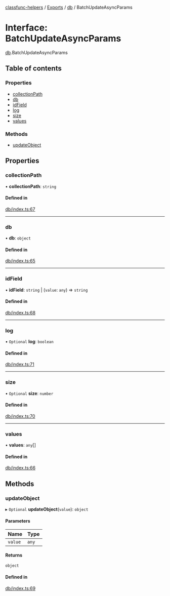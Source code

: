 [classfunc-helpers](../README.md) / [Exports](../modules.md) / [db](../modules/db.md) / BatchUpdateAsyncParams

# Interface: BatchUpdateAsyncParams

[db](../modules/db.md).BatchUpdateAsyncParams

## Table of contents

### Properties

- [collectionPath](db.BatchUpdateAsyncParams.md#collectionpath)
- [db](db.BatchUpdateAsyncParams.md#db)
- [idField](db.BatchUpdateAsyncParams.md#idfield)
- [log](db.BatchUpdateAsyncParams.md#log)
- [size](db.BatchUpdateAsyncParams.md#size)
- [values](db.BatchUpdateAsyncParams.md#values)

### Methods

- [updateObject](db.BatchUpdateAsyncParams.md#updateobject)

## Properties

### collectionPath

• **collectionPath**: `string`

#### Defined in

[db/index.ts:67](https://github.com/ClassFunc/classfunc-helpers/blob/2b780ad/db/index.ts#L67)

___

### db

• **db**: `object`

#### Defined in

[db/index.ts:65](https://github.com/ClassFunc/classfunc-helpers/blob/2b780ad/db/index.ts#L65)

___

### idField

• **idField**: `string` \| (`value`: `any`) => `string`

#### Defined in

[db/index.ts:68](https://github.com/ClassFunc/classfunc-helpers/blob/2b780ad/db/index.ts#L68)

___

### log

• `Optional` **log**: `boolean`

#### Defined in

[db/index.ts:71](https://github.com/ClassFunc/classfunc-helpers/blob/2b780ad/db/index.ts#L71)

___

### size

• `Optional` **size**: `number`

#### Defined in

[db/index.ts:70](https://github.com/ClassFunc/classfunc-helpers/blob/2b780ad/db/index.ts#L70)

___

### values

• **values**: `any`[]

#### Defined in

[db/index.ts:66](https://github.com/ClassFunc/classfunc-helpers/blob/2b780ad/db/index.ts#L66)

## Methods

### updateObject

▸ `Optional` **updateObject**(`value`): `object`

#### Parameters

| Name | Type |
| :------ | :------ |
| `value` | `any` |

#### Returns

`object`

#### Defined in

[db/index.ts:69](https://github.com/ClassFunc/classfunc-helpers/blob/2b780ad/db/index.ts#L69)
